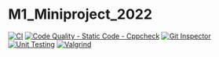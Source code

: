 # M1_Miniproject_2022
[![CI](https://github.com/MUGUNTHANS862000/M1_Miniproject_2022/actions/workflows/1main.yml/badge.svg)](https://github.com/MUGUNTHANS862000/M1_Miniproject_2022/actions/workflows/1main.yml)
[![Code Quality - Static Code - Cppcheck](https://github.com/MUGUNTHANS862000/M1_Miniproject_2022/actions/workflows/cppcheck-action.yml/badge.svg)](https://github.com/MUGUNTHANS862000/M1_Miniproject_2022/actions/workflows/cppcheck-action.yml)
[![Git Inspector](https://github.com/MUGUNTHANS862000/M1_Miniproject_2022/actions/workflows/git%20inspector.yml/badge.svg)](https://github.com/MUGUNTHANS862000/M1_Miniproject_2022/actions/workflows/git%20inspector.yml)
[![Unit Testing](https://github.com/MUGUNTHANS862000/M1_Miniproject_2022/actions/workflows/unit%20test.yml/badge.svg)](https://github.com/MUGUNTHANS862000/M1_Miniproject_2022/actions/workflows/unit%20test.yml)
[![Valgrind](https://github.com/MUGUNTHANS862000/M1_Miniproject_2022/actions/workflows/valgrind.yml/badge.svg)](https://github.com/MUGUNTHANS862000/M1_Miniproject_2022/actions/workflows/valgrind.yml)
